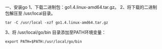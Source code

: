 一、安装go
1、下载二进制包：go1.4.linux-amd64.tar.gz。
2、将下载的二进制包解压至 /usr/local目录。
```
tar -C /usr/local -xzf go1.4.linux-amd64.tar.gz
```
3、将 /usr/local/go/bin 目录添加至PATH环境变量：
```
export PATH=$PATH:/usr/local/go/bin
```
